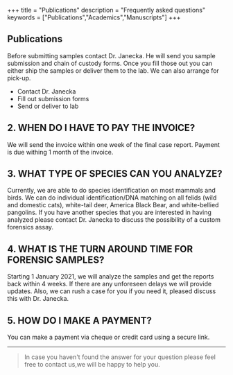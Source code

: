 +++
title = "Publications"
description = "Frequently asked questions"
keywords = ["Publications","Academics","Manuscripts"]
+++


## Publications

Before submitting samples contact Dr. Janecka. He will send you sample submission and chain of custody forms. Once you fill those out you can either ship the samples or deliver them to the lab. We can also arrange for pick-up.

* Contact Dr. Janecka
* Fill out submission forms
* Send or deliver to lab

## 2. WHEN DO I HAVE TO PAY THE INVOICE?

We will send the invoice within one week of the final case report. Payment is due withing 1 month of the invoice.

## 3. WHAT TYPE OF SPECIES CAN YOU ANALYZE?

Currently, we are able to do species identification on most mammals and birds. We can do individual identification/DNA matching on all felids (wild and domestic cats), white-tail deer, America Black Bear, and white-bellied pangolins. If you have another species that you are interested in having analyzed please contact Dr. Janecka to discuss the possibility of a custom forensics assay.

## 4. WHAT IS THE TURN AROUND TIME FOR FORENSIC SAMPLES?

Starting 1 January 2021, we will analyze the samples and get the reports back within 4 weeks. If there are any unforeseen delays we will provide updates. Also, we can rush a case for you if you need it, pleased discuss this with Dr. Janecka.

## 5. HOW DO I MAKE A PAYMENT?

You can make a payment via cheque or credit card using a secure link.

---

> In case you haven't found the answer for your question please feel free to contact us,we will be happy to help you.
